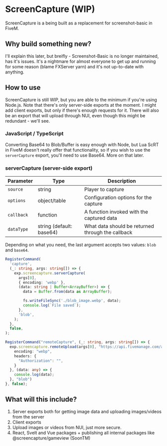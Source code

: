 # ScreenCapture (WIP)

ScreenCapture is a being built as a replacement for screenshot-basic in FiveM.

## Why build something new?

I'll explain this later, but breifly - Screenshot-Basic is no longer maintained, has it's issues. It's a nightmare for almost everyone to get up and running for some reason (blame FXServer yarn) and it's not up-to-date with anything.

## How to use

ScreenCapture is still WIP, but you are able to the minimum if you're using Node.js. Note that there's only server-side exports at the moment. I might add client exports, but only if there's enough requests for it. There will also be an export that will upload through NUI, even though this might be redundant - we'll see.

### JavaScript / TypeScript

Converting Base64 to Blob/Buffer is easy enough with Node, but Lua ScRT in FiveM doesn't really offer that functionality, so if you wish to use the `serverCapture` export, you'll need to use Base64. More on that later.

### serverCapture (server-side export)

| Parameter  | Type                     | Description                                       |
|------------|--------------------------|---------------------------------------------------|
| `source`   | string                   | Player to capture                                 |
| `options`  | object/table             | Configuration options for the capture             |
| `callback` | function                 | A function invoked with the captured data         |
| `dataType` | string (default: base64) | What data should be returned through the callback |


Depending on what you need, the last argument accepts two values: `blob` and `base64`. 

```ts
RegisterCommand(
  'capture',
  (_: string, args: string[]) => {
    exp.screencapture.serverCapture(
      args[0],
      { encoding: 'webp' },
      (data: string | Buffer<ArrayBuffer>) => {
        data = Buffer.from(data as ArrayBuffer);

        fs.writeFileSync('./blob_image.webp', data);
        console.log(`File saved`);
      },
      'blob',
    );
  },
  false,
);
```

```ts
RegisterCommand("remoteCapture", (_: string, args: string[]) => {
  exp.screencapture.remoteUpload(args[0], "https://api.fivemanage.com/api/image", {
    encoding: "webp",
    headers: {
      "Authorization": "",
    }
  }, (data: any) => {
    console.log(data);
  }, "blob")
}, false);
```

## What will this include?
1. Server exports both for getting image data and uploading images/videos from the server
2. Client exports
3. Upload images or videos from NUI, just more secure.
4. React, Svelt and Vue packages + publishing all internal packages like @screencapture/gameview (SoonTM)
